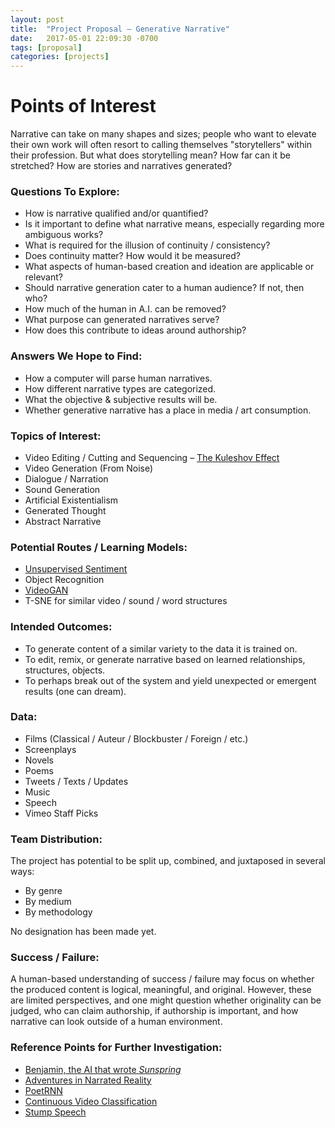 ```yaml
---
layout: post
title:  "Project Proposal – Generative Narrative"
date:   2017-05-01 22:09:30 -0700
tags: [proposal]
categories: [projects]
---
```


# Points of Interest

Narrative can take on many shapes and sizes; people who want to elevate their own work will often resort to calling themselves "storytellers" within their profession. But what does storytelling mean? How far can it be stretched? How are stories and narratives generated? 

### Questions To Explore:
  * How is narrative qualified and/or quantified?
  * Is it important to define what narrative means, especially regarding more ambiguous works?
  * What is required for the illusion of continuity / consistency?
  * Does continuity matter? How would it be measured?
  * What aspects of human-based creation and ideation are applicable or relevant?
  * Should narrative generation cater to a human audience? If not, then who?
  * How much of the human in A.I. can be removed?
  * What purpose can generated narratives serve?
  * How does this contribute to ideas around authorship?
  
### Answers We Hope to Find:
  * How a computer will parse human narratives.
  * How different narrative types are categorized.
  * What the objective & subjective results will be.
  * Whether generative narrative has a place in media / art consumption.
  
### Topics of Interest:
  * Video Editing / Cutting and Sequencing – [The Kuleshov Effect](https://www.youtube.com/watch?v=ruoPT9JeYHA)
  * Video Generation (From Noise)
  * Dialogue / Narration
  * Sound Generation
  * Artificial Existentialism
  * Generated Thought
  * Abstract Narrative

### Potential Routes / Learning Models:
  * [Unsupervised Sentiment](https://blog.openai.com/unsupervised-sentiment-neuron/)
  * Object Recognition
  * [VideoGAN](https://github.com/cvondrick/videogan)
  * T-SNE for similar video / sound / word structures
  
### Intended Outcomes:
  * To generate content of a similar variety to the data it is trained on.
  * To edit, remix, or generate narrative based on learned relationships, structures, objects.
  * To perhaps break out of the system and yield unexpected or emergent results (one can dream).

### Data:
  * Films (Classical / Auteur / Blockbuster / Foreign / etc.)
  * Screenplays
  * Novels
  * Poems
  * Tweets / Texts / Updates
  * Music
  * Speech
  * Vimeo Staff Picks
  
### Team Distribution:
The project has potential to be split up, combined, and juxtaposed in several ways:
  * By genre
  * By medium
  * By methodology  
  
No designation has been made yet.

### Success / Failure:

A human-based understanding of success / failure may focus on whether the produced content is logical, meaningful, and original. However, these are limited perspectives, and one might question whether originality can be judged, who can claim authorship, if authorship is important, and how narrative can look outside of a human environment.

### Reference Points for Further Investigation:  
  * [Benjamin, the AI that wrote _Sunspring_](http://benjamin.wtf/)
  * [Adventures in Narrated Reality](https://medium.com/artists-and-machine-intelligence/adventures-in-narrated-reality-6516ff395ba3)
  * [PoetRNN](http://sballas8.github.io/2015/08/11/Poet-RNN.html)
  * [Continuous Video Classification](https://medium.com/@harvitronix/continuous-video-classification-with-tensorflow-inception-and-recurrent-nets-250ba9ff6b85)
  * [Stump Speech](http://whitneyannetrettien.com/stumpspeech/)
